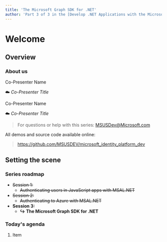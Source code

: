 ```yaml
---
title: 'The Microsoft Graph SDK for .NET'
author: 'Part 3 of 3 in the [Develop .NET Applications with the Microsoft Identity Platform](https://github.com/msusdev) series'
---
```


# Welcome

## Overview

### About us

Co-Presenter Name

☁️ *Co-Presenter Title*

Co-Presenter Name

☁️ *Co-Presenter Title*

> For questions or help with this series: <MSUSDev@Microsoft.com>

All demos and source code available online:

> <https://github.com/MSUSDEV/microsoft_identity_platform_dev>

## Setting the scene

### Series roadmap

* ~~Session 1:~~
  * ~~Authenticating users in JavaScript apps with MSAL.NET~~
* ~~Session 2:~~
  * ~~Authenticating to Azure with MSAL.NET~~
* **Session 3:**
  * **↪️ The Microsoft Graph SDK for .NET**

### Today's agenda

1. Item
